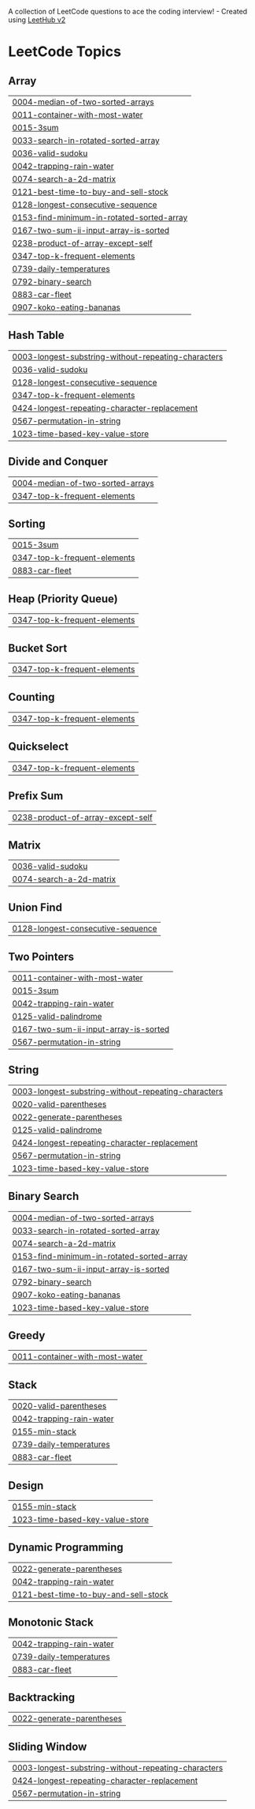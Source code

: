 A collection of LeetCode questions to ace the coding interview! - Created using [LeetHub v2](https://github.com/arunbhardwaj/LeetHub-2.0)
<!---LeetCode Topics Start-->
# LeetCode Topics
## Array
|  |
| ------- |
| [0004-median-of-two-sorted-arrays](https://github.com/fulati/Leetcode_Grind/tree/master/0004-median-of-two-sorted-arrays) |
| [0011-container-with-most-water](https://github.com/fulati/Leetcode_Grind/tree/master/0011-container-with-most-water) |
| [0015-3sum](https://github.com/fulati/Leetcode_Grind/tree/master/0015-3sum) |
| [0033-search-in-rotated-sorted-array](https://github.com/fulati/Leetcode_Grind/tree/master/0033-search-in-rotated-sorted-array) |
| [0036-valid-sudoku](https://github.com/fulati/Leetcode_Grind/tree/master/0036-valid-sudoku) |
| [0042-trapping-rain-water](https://github.com/fulati/Leetcode_Grind/tree/master/0042-trapping-rain-water) |
| [0074-search-a-2d-matrix](https://github.com/fulati/Leetcode_Grind/tree/master/0074-search-a-2d-matrix) |
| [0121-best-time-to-buy-and-sell-stock](https://github.com/fulati/Leetcode_Grind/tree/master/0121-best-time-to-buy-and-sell-stock) |
| [0128-longest-consecutive-sequence](https://github.com/fulati/Leetcode_Grind/tree/master/0128-longest-consecutive-sequence) |
| [0153-find-minimum-in-rotated-sorted-array](https://github.com/fulati/Leetcode_Grind/tree/master/0153-find-minimum-in-rotated-sorted-array) |
| [0167-two-sum-ii-input-array-is-sorted](https://github.com/fulati/Leetcode_Grind/tree/master/0167-two-sum-ii-input-array-is-sorted) |
| [0238-product-of-array-except-self](https://github.com/fulati/Leetcode_Grind/tree/master/0238-product-of-array-except-self) |
| [0347-top-k-frequent-elements](https://github.com/fulati/Leetcode_Grind/tree/master/0347-top-k-frequent-elements) |
| [0739-daily-temperatures](https://github.com/fulati/Leetcode_Grind/tree/master/0739-daily-temperatures) |
| [0792-binary-search](https://github.com/fulati/Leetcode_Grind/tree/master/0792-binary-search) |
| [0883-car-fleet](https://github.com/fulati/Leetcode_Grind/tree/master/0883-car-fleet) |
| [0907-koko-eating-bananas](https://github.com/fulati/Leetcode_Grind/tree/master/0907-koko-eating-bananas) |
## Hash Table
|  |
| ------- |
| [0003-longest-substring-without-repeating-characters](https://github.com/fulati/Leetcode_Grind/tree/master/0003-longest-substring-without-repeating-characters) |
| [0036-valid-sudoku](https://github.com/fulati/Leetcode_Grind/tree/master/0036-valid-sudoku) |
| [0128-longest-consecutive-sequence](https://github.com/fulati/Leetcode_Grind/tree/master/0128-longest-consecutive-sequence) |
| [0347-top-k-frequent-elements](https://github.com/fulati/Leetcode_Grind/tree/master/0347-top-k-frequent-elements) |
| [0424-longest-repeating-character-replacement](https://github.com/fulati/Leetcode_Grind/tree/master/0424-longest-repeating-character-replacement) |
| [0567-permutation-in-string](https://github.com/fulati/Leetcode_Grind/tree/master/0567-permutation-in-string) |
| [1023-time-based-key-value-store](https://github.com/fulati/Leetcode_Grind/tree/master/1023-time-based-key-value-store) |
## Divide and Conquer
|  |
| ------- |
| [0004-median-of-two-sorted-arrays](https://github.com/fulati/Leetcode_Grind/tree/master/0004-median-of-two-sorted-arrays) |
| [0347-top-k-frequent-elements](https://github.com/fulati/Leetcode_Grind/tree/master/0347-top-k-frequent-elements) |
## Sorting
|  |
| ------- |
| [0015-3sum](https://github.com/fulati/Leetcode_Grind/tree/master/0015-3sum) |
| [0347-top-k-frequent-elements](https://github.com/fulati/Leetcode_Grind/tree/master/0347-top-k-frequent-elements) |
| [0883-car-fleet](https://github.com/fulati/Leetcode_Grind/tree/master/0883-car-fleet) |
## Heap (Priority Queue)
|  |
| ------- |
| [0347-top-k-frequent-elements](https://github.com/fulati/Leetcode_Grind/tree/master/0347-top-k-frequent-elements) |
## Bucket Sort
|  |
| ------- |
| [0347-top-k-frequent-elements](https://github.com/fulati/Leetcode_Grind/tree/master/0347-top-k-frequent-elements) |
## Counting
|  |
| ------- |
| [0347-top-k-frequent-elements](https://github.com/fulati/Leetcode_Grind/tree/master/0347-top-k-frequent-elements) |
## Quickselect
|  |
| ------- |
| [0347-top-k-frequent-elements](https://github.com/fulati/Leetcode_Grind/tree/master/0347-top-k-frequent-elements) |
## Prefix Sum
|  |
| ------- |
| [0238-product-of-array-except-self](https://github.com/fulati/Leetcode_Grind/tree/master/0238-product-of-array-except-self) |
## Matrix
|  |
| ------- |
| [0036-valid-sudoku](https://github.com/fulati/Leetcode_Grind/tree/master/0036-valid-sudoku) |
| [0074-search-a-2d-matrix](https://github.com/fulati/Leetcode_Grind/tree/master/0074-search-a-2d-matrix) |
## Union Find
|  |
| ------- |
| [0128-longest-consecutive-sequence](https://github.com/fulati/Leetcode_Grind/tree/master/0128-longest-consecutive-sequence) |
## Two Pointers
|  |
| ------- |
| [0011-container-with-most-water](https://github.com/fulati/Leetcode_Grind/tree/master/0011-container-with-most-water) |
| [0015-3sum](https://github.com/fulati/Leetcode_Grind/tree/master/0015-3sum) |
| [0042-trapping-rain-water](https://github.com/fulati/Leetcode_Grind/tree/master/0042-trapping-rain-water) |
| [0125-valid-palindrome](https://github.com/fulati/Leetcode_Grind/tree/master/0125-valid-palindrome) |
| [0167-two-sum-ii-input-array-is-sorted](https://github.com/fulati/Leetcode_Grind/tree/master/0167-two-sum-ii-input-array-is-sorted) |
| [0567-permutation-in-string](https://github.com/fulati/Leetcode_Grind/tree/master/0567-permutation-in-string) |
## String
|  |
| ------- |
| [0003-longest-substring-without-repeating-characters](https://github.com/fulati/Leetcode_Grind/tree/master/0003-longest-substring-without-repeating-characters) |
| [0020-valid-parentheses](https://github.com/fulati/Leetcode_Grind/tree/master/0020-valid-parentheses) |
| [0022-generate-parentheses](https://github.com/fulati/Leetcode_Grind/tree/master/0022-generate-parentheses) |
| [0125-valid-palindrome](https://github.com/fulati/Leetcode_Grind/tree/master/0125-valid-palindrome) |
| [0424-longest-repeating-character-replacement](https://github.com/fulati/Leetcode_Grind/tree/master/0424-longest-repeating-character-replacement) |
| [0567-permutation-in-string](https://github.com/fulati/Leetcode_Grind/tree/master/0567-permutation-in-string) |
| [1023-time-based-key-value-store](https://github.com/fulati/Leetcode_Grind/tree/master/1023-time-based-key-value-store) |
## Binary Search
|  |
| ------- |
| [0004-median-of-two-sorted-arrays](https://github.com/fulati/Leetcode_Grind/tree/master/0004-median-of-two-sorted-arrays) |
| [0033-search-in-rotated-sorted-array](https://github.com/fulati/Leetcode_Grind/tree/master/0033-search-in-rotated-sorted-array) |
| [0074-search-a-2d-matrix](https://github.com/fulati/Leetcode_Grind/tree/master/0074-search-a-2d-matrix) |
| [0153-find-minimum-in-rotated-sorted-array](https://github.com/fulati/Leetcode_Grind/tree/master/0153-find-minimum-in-rotated-sorted-array) |
| [0167-two-sum-ii-input-array-is-sorted](https://github.com/fulati/Leetcode_Grind/tree/master/0167-two-sum-ii-input-array-is-sorted) |
| [0792-binary-search](https://github.com/fulati/Leetcode_Grind/tree/master/0792-binary-search) |
| [0907-koko-eating-bananas](https://github.com/fulati/Leetcode_Grind/tree/master/0907-koko-eating-bananas) |
| [1023-time-based-key-value-store](https://github.com/fulati/Leetcode_Grind/tree/master/1023-time-based-key-value-store) |
## Greedy
|  |
| ------- |
| [0011-container-with-most-water](https://github.com/fulati/Leetcode_Grind/tree/master/0011-container-with-most-water) |
## Stack
|  |
| ------- |
| [0020-valid-parentheses](https://github.com/fulati/Leetcode_Grind/tree/master/0020-valid-parentheses) |
| [0042-trapping-rain-water](https://github.com/fulati/Leetcode_Grind/tree/master/0042-trapping-rain-water) |
| [0155-min-stack](https://github.com/fulati/Leetcode_Grind/tree/master/0155-min-stack) |
| [0739-daily-temperatures](https://github.com/fulati/Leetcode_Grind/tree/master/0739-daily-temperatures) |
| [0883-car-fleet](https://github.com/fulati/Leetcode_Grind/tree/master/0883-car-fleet) |
## Design
|  |
| ------- |
| [0155-min-stack](https://github.com/fulati/Leetcode_Grind/tree/master/0155-min-stack) |
| [1023-time-based-key-value-store](https://github.com/fulati/Leetcode_Grind/tree/master/1023-time-based-key-value-store) |
## Dynamic Programming
|  |
| ------- |
| [0022-generate-parentheses](https://github.com/fulati/Leetcode_Grind/tree/master/0022-generate-parentheses) |
| [0042-trapping-rain-water](https://github.com/fulati/Leetcode_Grind/tree/master/0042-trapping-rain-water) |
| [0121-best-time-to-buy-and-sell-stock](https://github.com/fulati/Leetcode_Grind/tree/master/0121-best-time-to-buy-and-sell-stock) |
## Monotonic Stack
|  |
| ------- |
| [0042-trapping-rain-water](https://github.com/fulati/Leetcode_Grind/tree/master/0042-trapping-rain-water) |
| [0739-daily-temperatures](https://github.com/fulati/Leetcode_Grind/tree/master/0739-daily-temperatures) |
| [0883-car-fleet](https://github.com/fulati/Leetcode_Grind/tree/master/0883-car-fleet) |
## Backtracking
|  |
| ------- |
| [0022-generate-parentheses](https://github.com/fulati/Leetcode_Grind/tree/master/0022-generate-parentheses) |
## Sliding Window
|  |
| ------- |
| [0003-longest-substring-without-repeating-characters](https://github.com/fulati/Leetcode_Grind/tree/master/0003-longest-substring-without-repeating-characters) |
| [0424-longest-repeating-character-replacement](https://github.com/fulati/Leetcode_Grind/tree/master/0424-longest-repeating-character-replacement) |
| [0567-permutation-in-string](https://github.com/fulati/Leetcode_Grind/tree/master/0567-permutation-in-string) |
<!---LeetCode Topics End-->